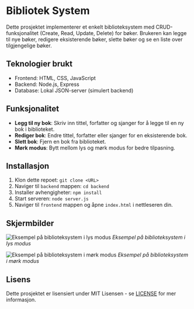# Bibliotek System

Dette prosjektet implementerer et enkelt biblioteksystem med CRUD-funksjonalitet (Create, Read, Update, Delete) for bøker. Brukeren kan legge til nye bøker, redigere eksisterende bøker, slette bøker og se en liste over tilgjengelige bøker.

## Teknologier brukt

- Frontend: HTML, CSS, JavaScript
- Backend: Node.js, Express
- Database: Lokal JSON-server (simulert backend)

## Funksjonalitet

- **Legg til ny bok**: Skriv inn tittel, forfatter og sjanger for å legge til en ny bok i biblioteket.
- **Rediger bok**: Endre tittel, forfatter eller sjanger for en eksisterende bok.
- **Slett bok**: Fjern en bok fra biblioteket.
- **Mørk modus**: Bytt mellom lys og mørk modus for bedre tilpasning.

## Installasjon

1. Klon dette repoet: `git clone <URL>`
2. Naviger til `backend` mappen: `cd backend`
3. Installer avhengigheter: `npm install`
4. Start serveren: `node server.js`
5. Naviger til `frontend` mappen og åpne `index.html` i nettleseren din.

## Skjermbilder

![Eksempel på biblioteksystem i lys modus](./mysql-screenshots/library-light.png)
*Eksempel på biblioteksystem i lys modus*

![Eksempel på biblioteksystem i mørk modus](./mysql-screenshots/library-dark.png)
*Eksempel på biblioteksystem i mørk modus*

## Lisens

Dette prosjektet er lisensiert under MIT Lisensen - se [LICENSE](./LICENSE) for mer informasjon.

